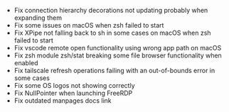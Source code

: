 - Fix connection hierarchy decorations not updating probably when expanding them
- Fix some issues on macOS when zsh failed to start
- Fix XPipe not falling back to sh in some cases on macOS when zsh failed to start
- Fix vscode remote open functionality using wrong app path on macOS
- Fix zsh module zsh/stat breaking some file browser functionality when enabled
- Fix tailscale refresh operations failing with an out-of-bounds error in some cases
- Fix some OS logos not showing correctly
- Fix NullPointer when launching FreeRDP
- Fix outdated manpages docs link
